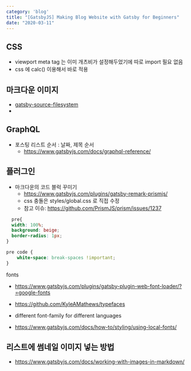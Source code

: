 ```yaml
---
category: 'blog'
title: "[GatsbyJS] Making Blog Website with Gatsby for Beginners"
date: "2020-03-11"
---
```


## CSS
- viewport meta tag 는 이미 개츠비가 설정해두었기에 따로 import 필요 없음
- css 에 calc() 이용해서 바로 적용


##  마크다운 이미지 
- [gatsby-source-filesystem](https://www.gatsbyjs.com/plugins/gatsby-source-filesystem/?=gatsby-source-filesystem)
-

## GraphQL

- 포스팅 리스트 순서 : 날짜, 제목 순서
  - https://www.gatsbyjs.com/docs/graphql-reference/

## 플러그인

- 마크다운의 코드 블럭 꾸미기
  - https://www.gatsbyjs.com/plugins/gatsby-remark-prismjs/
  - css 충돌은 styles/global.css 로 직접 수정
  - 참고 이슈: https://github.com/PrismJS/prism/issues/1237
  
```css
  pre{
  width: 100%;
  background: beige;
  border-radius: 1px;
}

pre code {
    white-space: break-spaces !important;
}
````

fonts
- https://www.gatsbyjs.com/plugins/gatsby-plugin-web-font-loader/?=google-fonts

- https://github.com/KyleAMathews/typefaces

- different font-family for different languages

- https://www.gatsbyjs.com/docs/how-to/styling/using-local-fonts/

## 리스트에 썸네일 이미지 넣는 방법
- https://www.gatsbyjs.com/docs/working-with-images-in-markdown/